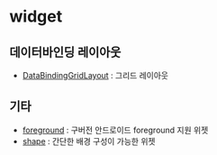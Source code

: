 # widget

## 데이터바인딩 레이아웃

- [DataBindingGridLayout](./databinding_gridlayout.md) : 그리드 레이아웃

## 기타

- [foreground](./foreground.md) : 구버전 안드로이드 foreground 지원 위젯
- [shape](./shape.md) : 간단한 배경 구성이 가능한 위젯

